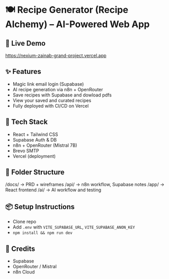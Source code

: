 # 🍽️ Recipe Generator (Recipe Alchemy) – AI-Powered Web App

## 🔗 Live Demo
https://nexium-zainab-grand-project.vercel.app

## ✨ Features
- Magic link email login (Supabase)
- AI recipe generation via n8n + OpenRouter
- Save recipes with Supabase and dowload pdfs
- View your saved and curated recipes
- Fully deployed with CI/CD on Vercel

## 🧠 Tech Stack
- React + Tailwind CSS
- Supabase Auth & DB
- n8n + OpenRouter (Mistral 7B)
- Brevo SMTP
- Vercel (deployment)

## 📁 Folder Structure
/docs/ → PRD + wireframes
/api/ → n8n workflow, Supabase notes
/app/ → React frontend
/ai/ → AI workflow and testing

## 📦 Setup Instructions
- Clone repo
- Add `.env` with `VITE_SUPABASE_URL`, `VITE_SUPABASE_ANON_KEY`
- `npm install && npm run dev`

## 👏 Credits
- Supabase
- OpenRouter / Mistral
- n8n Cloud
